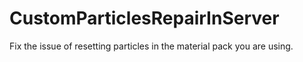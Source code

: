 # CustomParticlesRepairInServer
Fix the issue of resetting particles in the material pack you are using.
